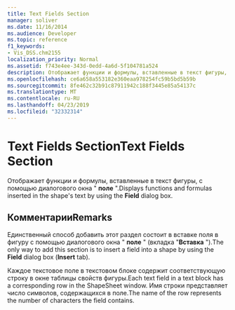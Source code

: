 ```yaml
---
title: Text Fields Section
manager: soliver
ms.date: 11/16/2014
ms.audience: Developer
ms.topic: reference
f1_keywords:
- Vis_DSS.chm2155
localization_priority: Normal
ms.assetid: f743e4ee-343d-0edd-4a6d-5f104781a524
description: Отображает функции и формулы, вставленные в текст фигуры, с помощью диалогового окна "поле".
ms.openlocfilehash: ce6a658a553182e360eaa978254fc59b5bd5b59b
ms.sourcegitcommit: 8fe462c32b91c87911942c188f3445e85a54137c
ms.translationtype: MT
ms.contentlocale: ru-RU
ms.lasthandoff: 04/23/2019
ms.locfileid: "32332314"
---
```

# <a name="text-fields-section"></a><span data-ttu-id="11dce-103">Text Fields Section</span><span class="sxs-lookup"><span data-stu-id="11dce-103">Text Fields Section</span></span>

<span data-ttu-id="11dce-104">Отображает функции и формулы, вставленные в текст фигуры, с помощью диалогового окна " **поле** ".</span><span class="sxs-lookup"><span data-stu-id="11dce-104">Displays functions and formulas inserted in the shape's text by using the **Field** dialog box.</span></span> 
  
## <a name="remarks"></a><span data-ttu-id="11dce-105">Комментарии</span><span class="sxs-lookup"><span data-stu-id="11dce-105">Remarks</span></span>

<span data-ttu-id="11dce-106">Единственный способ добавить этот раздел состоит в вставке поля в фигуру с помощью диалогового окна " **поле** " (вкладка "**Вставка** ").</span><span class="sxs-lookup"><span data-stu-id="11dce-106">The only way to add this section is to insert a field into a shape by using the **Field** dialog box (**Insert** tab).</span></span> 
  
<span data-ttu-id="11dce-107">Каждое текстовое поле в текстовом блоке содержит соответствующую строку в окне таблицы свойств фигуры.</span><span class="sxs-lookup"><span data-stu-id="11dce-107">Each text field in a text block has a corresponding row in the ShapeSheet window.</span></span> <span data-ttu-id="11dce-108">Имя строки представляет число символов, содержащихся в поле.</span><span class="sxs-lookup"><span data-stu-id="11dce-108">The name of the row represents the number of characters the field contains.</span></span>
  

